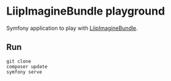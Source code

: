 # LiipImagineBundle playground

Symfony application to play with [LiipImagineBundle](https://github.com/liip/LiipImagineBundle).

## Run

    git clone
    composer update
    symfony serve
